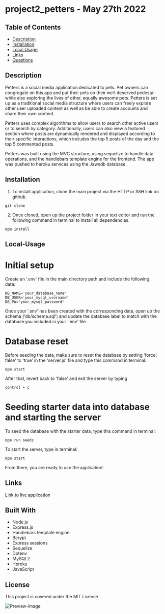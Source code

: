 # project2_petters - May 27th 2022

## Table of Contents

- [Description](#Description)
- [Installation](#Installation)
- [Local Usage](#Local-Usage)
- [Links](#Links)
- [Questions](#Questions)

##

## Description

Petters is a social media application dedicated to pets. Pet owners can congregate on this app and put their pets on their well-deserved pedestal while also exploring the lives of other, equally awesome pets. Petters is set up as a traditional social media structure where users can freely explore other user uploaded content as well as be able to create accounts and share their own content. 

Petters uses complex algorithms to allow users to search other active users or to search by category. Additionally, users can also view a featured section where posts are dynamically rendered and displayed according to their specific interactions, which includes the top 5 posts of the day and the top 5 commented posts.

Petters was built using the MVC structure, using sequelize to handle data operations, and the handlebars template engine for the frontend. The app was pushed to heroku services using the Jawsdb database.

## Installation

1. To install application, clone the main project via the HTTP or SSH link on github.

```
git clone
```

2. Once cloned, open up the project folder in your text editor and run the following command in terminal to install all dependencies.

```
npm install
```

## Local-Usage

# Initial setup

Create an '.env' file in the main directory path and include the following data:

```
DB_NAME='your_database_name'
DB_USER='your_mysql_username'
DB_PW='your_mysql_password'
```

Once your '.env' has been created with the corresponding data, open up the schema ('db/schema.sql') and update the database label to match with the database you included in your '.env' file.

# Database reset

Before seeding the data, make sure to reset the database by setting 'force: false' to 'true' in the 'server.js' file and type this command in terminal:

```
npm start
```

After that, revert back to 'false' and exit the server by typing

```
control + c
```

# Seeding starter data into database and starting the server

To seed the database with the starter data, type this command in terminal:

```
npm run seeds
```

To start the server, type in terminal:

```
npm start
```

From there, you are ready to use the application!

## Links

[Link to live application](https://petters-social.herokuapp.com/)

## Built With

- Node.js
- Express.js
- Handlebars template engine
- Bcrypt
- Express sessions
- Sequelize
- Dotenv
- MySQL2
- Heroku
- JavaScript

## License

This project is covered under the MIT License

![Preview-image](https://user-images.githubusercontent.com/91699101/173210609-3b002d7a-fcf3-40f7-b989-209b89947217.png)


